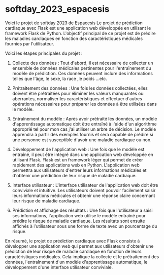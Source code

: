 # softday_2023_espacesis
Voici le projet de softday 2023 de Espacesis
Le projet de prédiction cardiaque avec Flask est une application web développée en utilisant le framework Flask de Python. L'objectif principal de ce projet est de prédire les maladies cardiaques en fonction des caractéristiques médicales fournies par l'utilisateur.

Voici les étapes principales du projet :

1. Collecte des données : Tout d'abord, il est nécessaire de collecter un ensemble de données médicales pertinentes pour l'entraînement du modèle de prédiction. Ces données peuvent inclure des informations telles que l'âge, le sexe, la race ,le poids ...etc.

2. Prétraitement des données : Une fois les données collectées, elles doivent être prétraitées pour éliminer les valeurs manquantes ou aberrantes, normaliser les caractéristiques et effectuer d'autres opérations nécessaires pour préparer les données à être utilisées dans le modèle.

3. Entraînement du modèle : Après avoir prétraité les données, un modèle d'apprentissage automatique doit être entraîné à l'aide d'un algorithme approprié tel pour mon cas j'ai utiliser un arbre de décision. Le modèle apprendra à partir des exemples fournis et sera capable de prédire si une personne est susceptible d'avoir une maladie cardiaque ou non.

4. Développement de l'application web : Une fois que le modèle est entraîné, il peut être intégré dans une application web développée en utilisant Flask. Flask est un framework léger qui permet de créer rapidement des applications web en Python. L'application web permettra aux utilisateurs d'entrer leurs informations médicales et d'obtenir une prédiction de leur risque de maladie cardiaque.

5. Interface utilisateur : L'interface utilisateur de l'application web doit être conviviale et intuitive. Les utilisateurs doivent pouvoir facilement saisir leurs informations médicales et obtenir une réponse claire concernant leur risque de maladie cardiaque.

6. Prédiction et affichage des résultats : Une fois que l'utilisateur a saisi ses informations, l'application web utilise le modèle entraîné pour prédire le risque de maladie cardiaque. Les résultats sont ensuite affichés à l'utilisateur sous une forme de texte avec un pourcentage du risque.

En résumé, le projet de prédiction cardiaque avec Flask consiste à développer une application web qui permet aux utilisateurs d'obtenir une prédiction de leur risque de maladie cardiaque en fonction de leurs caractéristiques médicales. Cela implique la collecte et le prétraitement des données, l'entraînement d'un modèle d'apprentissage automatique, le développement d'une interface utilisateur conviviale.
